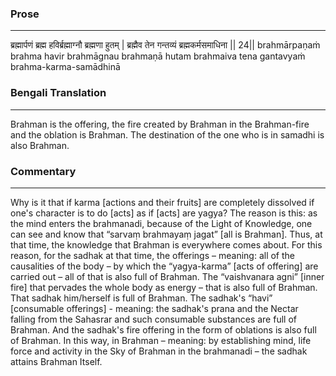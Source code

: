 ### Prose 
 --- 
ब्रह्मार्पणं ब्रह्म हविर्ब्रह्माग्नौ ब्रह्मणा हुतम् |
ब्रह्मैव तेन गन्तव्यं ब्रह्मकर्मसमाधिना || 24||
brahmārpaṇaṁ brahma havir brahmāgnau brahmaṇā hutam
brahmaiva tena gantavyaṁ brahma-karma-samādhinā

### Bengali Translation 
 --- 
Brahman is the offering, the fire created by Brahman in the Brahman-fire and the oblation is Brahman. The destination of the one who is in samadhi is also Brahman.

### Commentary 
 --- 
Why is it that if karma [actions and their fruits] are completely dissolved if one's character is to do [acts] as if [acts] are yagya? The reason is this: as the mind enters the brahmanadi, because of the Light of Knowledge, one can see and know that “sarvaṃ brahmayaṃ jagat” [all is Brahman]. Thus, at that time, the knowledge that Brahman is everywhere comes about. For this reason, for the sadhak at that time, the offerings – meaning: all of the causalities of the body – by which the “yagya-karma” [acts of offering] are carried out – all of that is also full of Brahman. The “vaishvanara agni” [inner fire] that pervades the whole body as energy – that is also full of Brahman. That sadhak him/herself is full of Brahman. The sadhak's “havi” [consumable offerings] - meaning: the sadhak's prana and the Nectar falling from the Sahasrar and such consumable substances are full of Brahman. And the sadhak's fire offering in the form of oblations is also full of Brahman. In this way, in Brahman – meaning: by establishing mind, life force and activity in the Sky of Brahman in the brahmanadi – the sadhak attains Brahman Itself.